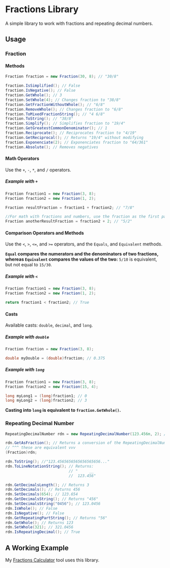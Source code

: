 # Fractions Library

A simple library to work with fractions and repeating decimal numbers.

## Usage

### Fraction

#### Methods
```cs
Fraction fraction = new Fraction(30, 8); // "30/8"

fraction.IsSimplified(); // False
fraction.IsNegative(); // False
fraction.GetWhole(); // 3
fraction.SetWhole(4); // Changes fraction to "38/8"
fraction.GetFractionWithoutWhole(); // "6/8"
fraction.RemoveWhole(); // Changes fraction to "6/8"
fraction.ToMixedFractionString(); // "4 6/8"
fraction.ToString(); // "38/8"
fraction.Simplify(); // Simplifies fraction to "19/4"
fraction.GetGreatestCommonDenominator(); // 1
fraction.Reciprocate(); // Reciprocates fraction to "4/19"
fraction.GetReciprocal(); // Returns "19/4" without modifying
fraction.Exponenciate(2); // Exponenciates fraction to "64/361"
fraction.Absolute(); // Removes negatives
```

#### Math Operators

Use the `+`, `-`, `*`, and `/` operators.

##### Example with `+`

```cs
Fraction fraction1 = new Fraction(3, 8);
Fraction fraction2 = new Fraction(1, 2);

Fraction resultFraction = fraction1 + fraction2; // "7/8"

//For math with fractions and numbers, use the fraction as the first parameter and the number as the second:
Fraction anotherResultFraction = fraction2 + 2; // "5/2"
```

#### Comparison Operators and Methods

Use the `<`, `>`, `<=`, and `>=` operators, and the `Equals`, and `Equivalent` methods.

**`Equal` compares the numerators and the denominators of two fractions, whereas `Equivalent` compares the values of the two:** `5/10` is equivalent, but not equal to `15/30`.

##### Example with `<`

```cs
Fraction fraction1 = new Fraction(3, 8);
Fraction fraction2 = new Fraction(1, 2);

return fraction1 < fraction2; // True
```

#### Casts

Available casts: `double`, `decimal`, and `long`.

##### Example with `double`

```cs
Fraction fraction = new Fraction(3, 8);

double myDouble = (double)fraction; // 0.375
```


##### Example with `long`

```cs
Fraction fraction1 = new Fraction(3, 8);
Fraction fraction2 = new Fraction(15, 4);

long myLong1 = (long)fraction1; // 0
long myLong2 = (long)fraction2; // 3
```

**Casting into `long` is equivalent to `fraction.GetWhole()`.**

### Repeating Decimal Number

```cs
RepeatingDecimalNumber rdn = new RepeatingDecimalNumber(123.456m, 2); // Second parameter is the count of repeating digits from the end.

rdn.GetAsFraction(); // Returns a conversion of the RepeatingDecimalNumber into a Fraction ("41111/333")
// ^^^ these are equivalent vvv
(Fraction)rdn;

rdn.ToString(); //"123.4565656565656565656..."
rdn.ToLineNotationString(); // Returns:
                            // "     __
                            //  123.456"

rdn.GetDecimalsLength(); // Returns 3
rdn.GetDecimals(); // Returns 456
rdn.SetDecimals(654); // 123.654 
rdn.GetDecimalsString(); // Returns "456"
rdn.SetDecimalsString("0456"); // 123.0456 
rdn.IsWhole(); // False 
rdn.IsNegative(); // False 
rdn.GetRepeatingPartString(); // Returns "56"
rdn.GetWhole(); // Returns 123
rdn.SetWhole(321); // 321.0456 
rdn.IsRepeatingDecimal(); // True 
```

## A Working Example

My [Fractions Calculator](https://github.com/yonimn2000/fractions-calculator) tool uses this library.
